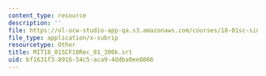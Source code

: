 ```yaml
---
content_type: resource
description: ''
file: https://ol-ocw-studio-app-qa.s3.amazonaws.com/courses/18-01sc-single-variable-calculus-fall-2010/bf1631f3891654c5aca94ddba0ee0866_MIT18_01SCF10Rec_81_300k.vtt
file_type: application/x-subrip
resourcetype: Other
title: MIT18_01SCF10Rec_81_300k.srt
uid: bf1631f3-8916-54c5-aca9-4ddba0ee0866
---
```

